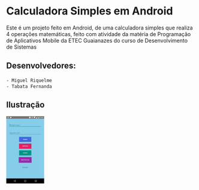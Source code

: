 # Calculadora Simples em Android
Este é um projeto feito em Android, de uma calculadora simples que realiza 4 operações matemáticas, feito com atividade da matéria de Programação de Aplicativos Mobile da ETEC Guaianazes do curso de Desenvolvimento de Sistemas 

## Desenvolvedores: 
    - Miguel Riquelme
    - Tabata Fernanda

## Ilustração

<img src="src/img/foto.jpg" width="20%"/>